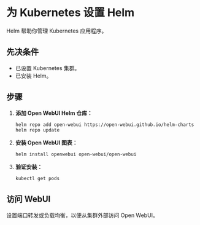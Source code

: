
# 为 Kubernetes 设置 Helm

Helm 帮助你管理 Kubernetes 应用程序。

## 先决条件

- 已设置 Kubernetes 集群。
- 已安装 Helm。

## 步骤

1. **添加 Open WebUI Helm 仓库：**

   ```bash
   helm repo add open-webui https://open-webui.github.io/helm-charts
   helm repo update
   ```

2. **安装 Open WebUI 图表：**

   ```bash
   helm install openwebui open-webui/open-webui
   ```

3. **验证安装：**

   ```bash
   kubectl get pods
   ```

## 访问 WebUI

设置端口转发或负载均衡，以便从集群外部访问 Open WebUI。
